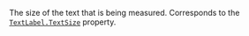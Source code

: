 The size of the text that is being measured. Corresponds to the
[`TextLabel.TextSize`](https://create.roblox.com/docs/reference/engine/classes/TextLabel#TextSize) property.